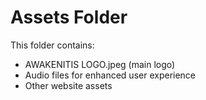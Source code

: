 # Assets Folder

This folder contains:
- AWAKENITIS LOGO.jpeg (main logo)
- Audio files for enhanced user experience
- Other website assets
